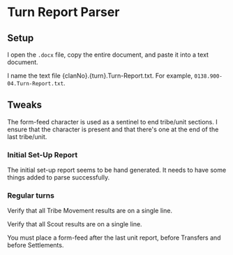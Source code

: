 # Turn Report Parser

## Setup
I open the `.docx` file, copy the entire document, and paste it into a text document.

I name the text file {clanNo}.{turn}.Turn-Report.txt.
For example, `0138.900-04.Turn-Report.txt`.

## Tweaks

The form-feed character is used as a sentinel to end tribe/unit sections.
I ensure that the character is present and that there's one at the end of the last tribe/unit.

### Initial Set-Up Report
The initial set-up report seems to be hand generated.
It needs to have some things added to parse successfully.

### Regular turns

Verify that all Tribe Movement results are on a single line.

Verify that all Scout results are on a single line.

You must place a form-feed after the last unit report, before Transfers and before Settlements.
